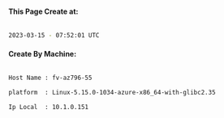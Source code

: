 
   
#### This Page Create at:

```bash

2023-03-15 - 07:52:01 UTC

```

#### Create By Machine:

```bash

Host Name : fv-az796-55

platform  : Linux-5.15.0-1034-azure-x86_64-with-glibc2.35

Ip Local  : 10.1.0.151

```

